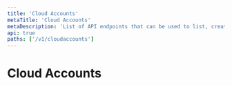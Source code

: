 ```yaml
---
title: 'Cloud Accounts'
metaTitle: 'Cloud Accounts'
metaDescription: 'List of API endpoints that can be used to list, create or edit cloud accounts'
api: true
paths: ['/v1/cloudaccounts']
---
```


# Cloud Accounts
